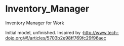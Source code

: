 # Inventory_Manager
Inventory Manager for Work

Initial model, unfinished. Inspired by :http://www.tech-dojo.org/#!/articles/5703b2e98ff769fc29f96aec
